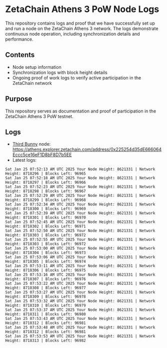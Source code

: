 # ZetaChain Athens 3 PoW Node Logs
This repository contains logs and proof that we have successfully set up and run a node on the ZetaChain Athens 3 network. The logs demonstrate continuous node operation, including synchronization details and performance.

## Contents
- Node setup information
- Synchronization logs with block height details
- Ongoing proof of work logs to verify active participation in the ZetaChain network

## Purpose
This repository serves as documentation and proof of participation in the ZetaChain Athens 3 PoW testnet.

## Logs

- [Third Bunny](https://thirdbunny.xyz/) node: https://athens.explorer.zetachain.com/address/0x225254d35dE666064Eccc5ce16eF1D8bF8D7b5EE
- Latest logs:
```
Sat Jan 25 07:52:13 AM UTC 2025 Your Node Height: 8621331 | Network Height: 8718296 | Blocks Left: 96965
Sat Jan 25 07:52:18 AM UTC 2025 Your Node Height: 8621331 | Network Height: 8718297 | Blocks Left: 96966
Sat Jan 25 07:52:23 AM UTC 2025 Your Node Height: 8621331 | Network Height: 8718298 | Blocks Left: 96967
Sat Jan 25 07:52:29 AM UTC 2025 Your Node Height: 8621331 | Network Height: 8718299 | Blocks Left: 96968
Sat Jan 25 07:52:34 AM UTC 2025 Your Node Height: 8621331 | Network Height: 8718300 | Blocks Left: 96969
Sat Jan 25 07:52:39 AM UTC 2025 Your Node Height: 8621331 | Network Height: 8718301 | Blocks Left: 96970
Sat Jan 25 07:52:45 AM UTC 2025 Your Node Height: 8621331 | Network Height: 8718302 | Blocks Left: 96971
Sat Jan 25 07:52:50 AM UTC 2025 Your Node Height: 8621331 | Network Height: 8718303 | Blocks Left: 96972
Sat Jan 25 07:52:55 AM UTC 2025 Your Node Height: 8621331 | Network Height: 8718303 | Blocks Left: 96972
Sat Jan 25 07:53:00 AM UTC 2025 Your Node Height: 8621331 | Network Height: 8718304 | Blocks Left: 96973
Sat Jan 25 07:53:06 AM UTC 2025 Your Node Height: 8621331 | Network Height: 8718305 | Blocks Left: 96974
Sat Jan 25 07:53:11 AM UTC 2025 Your Node Height: 8621331 | Network Height: 8718306 | Blocks Left: 96975
Sat Jan 25 07:53:16 AM UTC 2025 Your Node Height: 8621331 | Network Height: 8718307 | Blocks Left: 96976
Sat Jan 25 07:53:22 AM UTC 2025 Your Node Height: 8621331 | Network Height: 8718308 | Blocks Left: 96977
Sat Jan 25 07:53:27 AM UTC 2025 Your Node Height: 8621331 | Network Height: 8718309 | Blocks Left: 96978
Sat Jan 25 07:53:32 AM UTC 2025 Your Node Height: 8621331 | Network Height: 8718310 | Blocks Left: 96979
Sat Jan 25 07:53:37 AM UTC 2025 Your Node Height: 8621331 | Network Height: 8718311 | Blocks Left: 96980
Sat Jan 25 07:53:43 AM UTC 2025 Your Node Height: 8621331 | Network Height: 8718312 | Blocks Left: 96981
Sat Jan 25 07:53:48 AM UTC 2025 Your Node Height: 8621331 | Network Height: 8718312 | Blocks Left: 96981
Sat Jan 25 07:53:53 AM UTC 2025 Your Node Height: 8621331 | Network Height: 8718313 | Blocks Left: 96982
```
